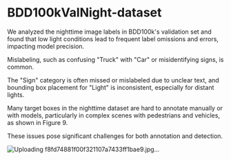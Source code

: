 # BDD100kValNight-dataset
We analyzed the nighttime image labels in BDD100k's validation set and found that low light conditions lead to frequent label omissions and errors, impacting model precision. 

Mislabeling, such as confusing "Truck" with "Car" or misidentifying signs, is common. 

The "Sign" category is often missed or mislabeled due to unclear text, and bounding box placement for "Light" is inconsistent, especially for distant lights. 

Many target boxes in the nighttime dataset are hard to annotate manually or with models, particularly in complex scenes with pedestrians and vehicles, as shown in Figure 9. 

These issues pose significant challenges for both annotation and detection.


![Uploading f8fd74881f00f321107a7433ff1bae9.jpg…]()

